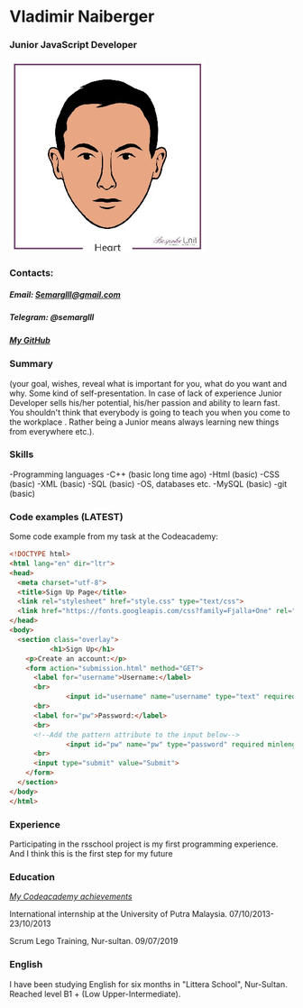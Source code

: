 # Vladimir Naiberger
### Junior JavaScript Developer 

![The face](./Face.jpg)

### **Contacts:**
##### Email: Semarglll@gmail.com
##### Telegram: @semarglll
##### [*My GitHub*](https://github.com/Semarglll)

### Summary
(your goal, wishes, reveal what is important for you, what do you want and why.
Some kind of self-presentation. In case of lack of experience  Junior Developer sells his/her potential, his/her passion and ability to learn fast. You shouldn't think that everybody is going to teach you when you come to the workplace . Rather being a Junior means always
learning new things from everywhere etc.).

### Skills
  
-Programming languages
  -C++ (basic long time ago)
  -Html (basic)
  -CSS (basic)
  -XML (basic)
  -SQL (basic)
-OS, databases etc.
  -MySQL (basic)
  -git (basic)

### Code examples (LATEST)
  Some code example from my task at the Codeacademy:
  ```Html
  <!DOCTYPE html>
<html lang="en" dir="ltr">
  <head>
    <meta charset="utf-8">
    <title>Sign Up Page</title>
    <link rel="stylesheet" href="style.css" type="text/css">
    <link href="https://fonts.googleapis.com/css?family=Fjalla+One" rel="stylesheet">
  </head>
  <body>
    <section class="overlay">
			<h1>Sign Up</h1>
      <p>Create an account:</p>
      <form action="submission.html" method="GET">
        <label for="username">Username:</label>
        <br>
				<input id="username" name="username" type="text" required minlength="3" maxlength="15">
        <br>
        <label for="pw">Password:</label>
        <br>
        <!--Add the pattern attribute to the input below-->
				<input id="pw" name="pw" type="password" required minlength="8" maxlength="15">
        <br>
        <input type="submit" value="Submit">
      </form>
    </section>
  </body>
</html>

  ```

### Experience 
  
Participating in the rsschool project is my first programming experience. And I think this is the first step for my future

### Education
  
[*My Codeacademy achievements*](https://www.codecademy.com/users/Semarglll/achievements)
  
International internship at the University of Putra Malaysia. 07/10/2013-23/10/2013
  
Scrum Lego Training, Nur-sultan. 09/07/2019

### English
  
I have been studying English for six months in "Littera School", Nur-Sultan. Reached level B1 + (Low Upper-Intermediate). 